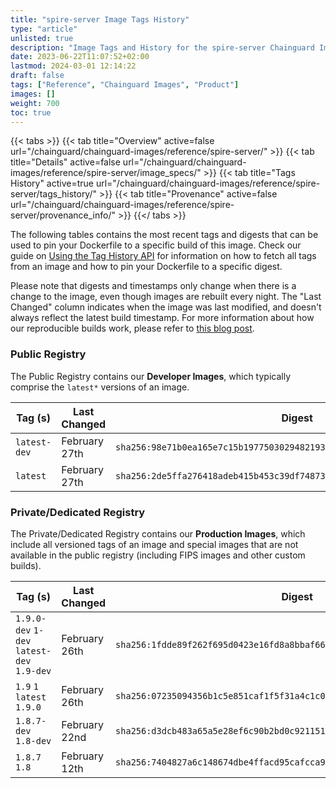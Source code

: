 ```yaml
---
title: "spire-server Image Tags History"
type: "article"
unlisted: true
description: "Image Tags and History for the spire-server Chainguard Image"
date: 2023-06-22T11:07:52+02:00
lastmod: 2024-03-01 12:14:22
draft: false
tags: ["Reference", "Chainguard Images", "Product"]
images: []
weight: 700
toc: true
---
```


{{< tabs >}}
{{< tab title="Overview" active=false url="/chainguard/chainguard-images/reference/spire-server/" >}}
{{< tab title="Details" active=false url="/chainguard/chainguard-images/reference/spire-server/image_specs/" >}}
{{< tab title="Tags History" active=true url="/chainguard/chainguard-images/reference/spire-server/tags_history/" >}}
{{< tab title="Provenance" active=false url="/chainguard/chainguard-images/reference/spire-server/provenance_info/" >}}
{{</ tabs >}}

The following tables contains the most recent tags and digests that can be used to pin your Dockerfile to a specific build of this image. Check our guide on [Using the Tag History API](/chainguard/chainguard-images/using-the-tag-history-api/) for information on how to fetch all tags from an image and how to pin your Dockerfile to a specific digest.

Please note that digests and timestamps only change when there is a change to the image, even though images are rebuilt every night. The "Last Changed" column indicates when the image was last modified, and doesn't always reflect the latest build timestamp. For more information about how our reproducible builds work, please refer to [this blog post](https://www.chainguard.dev/unchained/reproducing-chainguards-reproducible-image-builds).

### Public Registry
The Public Registry contains our **Developer Images**, which typically comprise the `latest*` versions of an image.

| Tag (s)       | Last Changed  | Digest                                                                    |
|---------------|---------------|---------------------------------------------------------------------------|
|  `latest-dev` | February 27th | `sha256:98e71b0ea165e7c15b1977503029482193b6b8a454f3697e7632647cc502929d` |
|  `latest`     | February 27th | `sha256:2de5ffa276418adeb415b453c39df748732bab409549937a191b288c4e488364` |


### Private/Dedicated Registry
The Private/Dedicated Registry contains our **Production Images**, which include all versioned tags of an image and special images that are not available in the public registry (including FIPS images and other custom builds).

| Tag (s)                                     | Last Changed  | Digest                                                                    |
|---------------------------------------------|---------------|---------------------------------------------------------------------------|
|  `1.9.0-dev` `1-dev` `latest-dev` `1.9-dev` | February 26th | `sha256:1fdde89f262f695d0423e16fd8a8bbaf6648c73796671de3a3765e8bcf813616` |
|  `1.9` `1` `latest` `1.9.0`                 | February 26th | `sha256:07235094356b1c5e851caf1f5f31a4c1c042c22863329193ccec65ac5b760751` |
|  `1.8.7-dev` `1.8-dev`                      | February 22nd | `sha256:d3dcb483a65a5e28ef6c90b2bd0c921151285f33969ed40cfaaac951e3b5599b` |
|  `1.8.7` `1.8`                              | February 12th | `sha256:7404827a6c148674dbe4ffacd95cafcca97c3c4c83becad743eec6ef4268513f` |

